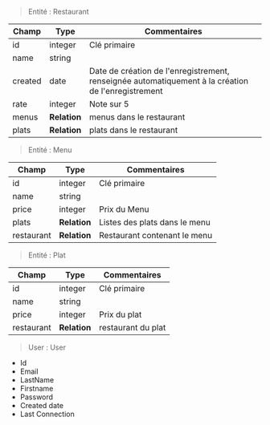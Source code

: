 > Entité : Restaurant

| Champ | Type | Commentaires |
|---|---|---|
| id | integer | Clé primaire |
| name | string | |
| created | date | Date de création de l'enregistrement, renseignée automatiquement à la création de l'enregistrement |
| rate | integer | Note sur 5 |
| menus | **Relation** | menus dans le restaurant |
| plats | **Relation** | plats dans le restaurant |

> Entité : Menu

| Champ | Type | Commentaires |
|---|---|---|
| id | integer | Clé primaire |
| name | string | |
| price | integer | Prix du Menu |
| plats | **Relation** | Listes des plats dans le menu |
| restaurant | **Relation** | Restaurant contenant le menu |

> Entité : Plat

| Champ | Type | Commentaires |
|---|---|---|
| id | integer | Clé primaire |
| name | string | |
| price | integer | Prix du plat | 
| restaurant | **Relation** | restaurant du plat |

> User : User

- Id
- Email
- LastName
- Firstname
- Password
- Created date
- Last Connection
